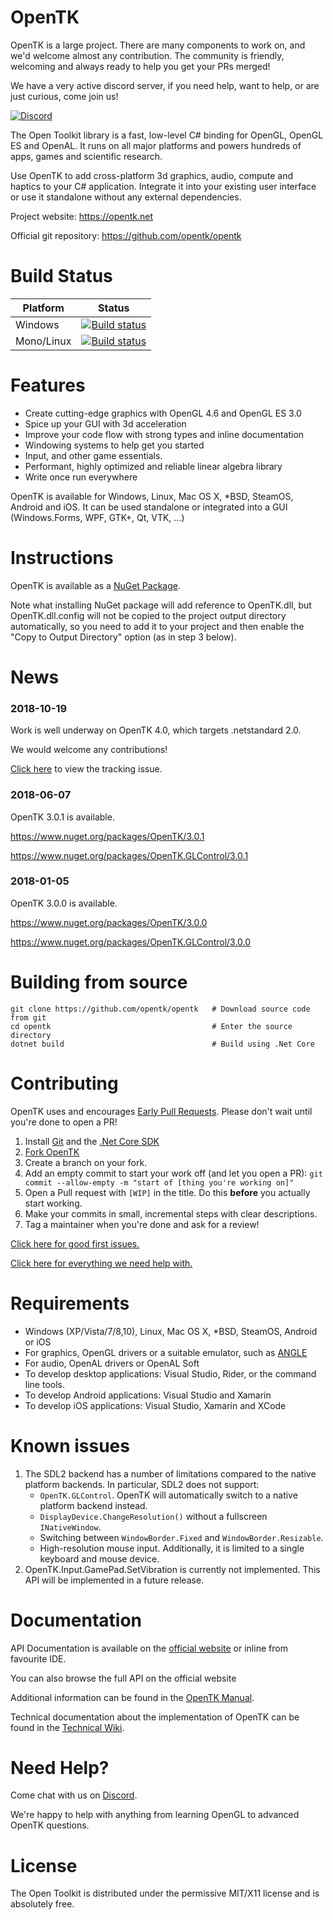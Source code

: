 OpenTK
======

OpenTK is a large project. There are many components to work on, and we'd welcome almost any contribution. The community is friendly, welcoming and always ready to help you get your PRs merged!

We have a very active discord server, if you need help, want to help, or are just curious, come join us!

[![Discord](https://discordapp.com/api/guilds/337627185248468993/widget.png)](https://discord.gg/GZTYR4s)

The Open Toolkit library is a fast, low-level C# binding for OpenGL, OpenGL ES and OpenAL. It runs on all major platforms and powers hundreds of apps, games and scientific research.

Use OpenTK to add cross-platform 3d graphics, audio, compute and haptics to your C# application. Integrate it into your existing user interface or use it standalone without any external dependencies.

Project website: https://opentk.net

Official git repository: https://github.com/opentk/opentk

Build Status
========

| Platform       | Status         |
| -------------- | -------------- |
| Windows        | [![Build status](https://ci.appveyor.com/api/projects/status/opentk/branch/master?svg=true)](https://ci.appveyor.com/project/varon/opentk/branch/develop) |
| Mono/Linux     | [![Build status](https://travis-ci.org/opentk/opentk.svg?branch=master)](https://travis-ci.org/opentk/opentk) |


Features
========

- Create cutting-edge graphics with OpenGL 4.6 and OpenGL ES 3.0
- Spice up your GUI with 3d acceleration
- Improve your code flow with strong types and inline documentation
- Windowing systems to help get you started
- Input, and other game essentials.
- Performant, highly optimized and reliable linear algebra library
- Write once run everywhere

OpenTK is available for Windows, Linux, Mac OS X, *BSD, SteamOS, Android and iOS. It can be used standalone or integrated into a GUI (Windows.Forms, WPF, GTK+, Qt, VTK, ...)


Instructions
============

OpenTK is available as a [NuGet Package](http://www.nuget.org/packages/OpenTK/).

Note what installing NuGet package will add reference to OpenTK.dll, but OpenTK.dll.config
will not be copied to the project output directory automatically, so you need to add it to your project
and then enable the "Copy to Output Directory" option (as in step 3 below).

News
===

### 2018-10-19

Work is well underway on OpenTK 4.0, which targets .netstandard 2.0.

We would welcome any contributions!

[Click here](https://github.com/opentk/opentk/issues/823) to view the tracking issue.

### 2018-06-07

OpenTK 3.0.1 is available.

https://www.nuget.org/packages/OpenTK/3.0.1

https://www.nuget.org/packages/OpenTK.GLControl/3.0.1

### 2018-01-05

OpenTK 3.0.0 is available.

https://www.nuget.org/packages/OpenTK/3.0.0

https://www.nuget.org/packages/OpenTK.GLControl/3.0.0


Building from source
============

```
git clone https://github.com/opentk/opentk   # Download source code from git
cd opentk                                    # Enter the source directory
dotnet build                                 # Build using .Net Core
```


Contributing
============

OpenTK uses and encourages [Early Pull Requests](https://medium.com/practical-blend/pull-request-first-f6bb667a9b6). Please don't wait until you're done to open a PR!

1. Install [Git](https://git-scm.com/downloads) and the [.Net Core SDK](https://www.microsoft.com/net/download)
1. [Fork OpenTK](https://github.com/opentk/opentk/fork)
1. Create a branch on your fork.
1. Add an empty commit to start your work off (and let you open a PR): `git commit --allow-empty -m "start of [thing you're working on]"`
1. Open a Pull request with `[WIP]` in the title. Do this **before** you actually start working.
1. Make your commits in small, incremental steps with clear descriptions.
1. Tag a maintainer when you're done and ask for a review!

[Click here for good first issues.](https://github.com/opentk/opentk/issues?q=is%3Aissue+is%3Aopen+label%3A%22good+first+issue%22)

[Click here for everything we need help with.](https://github.com/opentk/opentk/issues?q=is%3Aissue+is%3Aopen+label%3A%22help+wanted%22)


Requirements
============

- Windows (XP/Vista/7/8,10), Linux, Mac OS X, *BSD, SteamOS, Android or iOS
- For graphics, OpenGL drivers or a suitable emulator, such as [ANGLE](https://github.com/opentk/opentk/tree/develop/Dependencies/Readme.txt)
- For audio, OpenAL drivers or OpenAL Soft
- To develop desktop applications: Visual Studio, Rider, or the command line tools.
- To develop Android applications: Visual Studio and Xamarin
- To develop iOS applications: Visual Studio, Xamarin and XCode


Known issues
============

1. The SDL2 backend has a number of limitations compared to the native platform backends. In particular, SDL2 does not support:
   - `OpenTK.GLControl`. OpenTK will automatically switch to a native platform backend instead.
   - `DisplayDevice.ChangeResolution()` without a fullscreen `INativeWindow`.
   - Switching between `WindowBorder.Fixed` and `WindowBorder.Resizable`.
   - High-resolution mouse input. Additionally, it is limited to a single keyboard and mouse device.
2. OpenTK.Input.GamePad.SetVibration is currently not implemented. This API will be implemented in a future release.


Documentation
=============

API Documentation is available on the [official website](https://opentk.net) or inline from favourite IDE.

You can also browse the full API on the official website

Additional information can be found in the [OpenTK Manual](http://web.archive.org/web/20150325224427/http://www.opentk.com/doc).

Technical documentation about the implementation of OpenTK can be found in the [Technical Wiki](https://github.com/opentk/opentk/wiki).



Need Help?
==========

Come chat with us on [Discord](https://discord.gg/GZTYR4s).

We're happy to help with anything from learning OpenGL to advanced OpenTK questions.


License
=======

The Open Toolkit is distributed under the permissive MIT/X11 license and is absolutely free.
